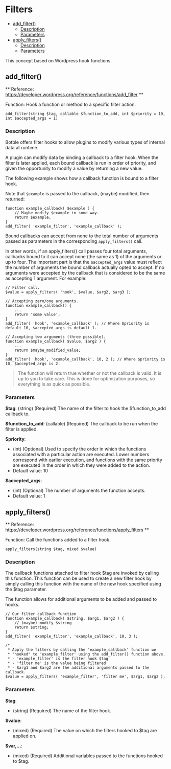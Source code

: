 # Filters

- [add_filter()](#add_filter)
    - [Description](#add_filter_description)
    - [Parameters](#add_filter_parameters)
- [apply_filters()](#apply_filters)
    - [Description](#apply_filter_description)
    - [Parameters](#apply_filter_parameters)
    
This concept based on Wordpress hook functions.

<a name="add_filter"></a>
## add_filter()

** Reference: https://developer.wordpress.org/reference/functions/add_filter **

Function: Hook a function or method to a specific filter action.

    add_filter(string $tag, callable $function_to_add, int $priority = 10, int $accepted_args = 1)
    
<a name="add_filter_description"></a>
### Description

Botble offers filter hooks to allow plugins to modify various types of internal data at runtime.

A plugin can modify data by binding a callback to a filter hook. When the filter is later applied, each bound callback is run in order of priority, and given the opportunity to modify a value by returning a new value.

The following example shows how a callback function is bound to a filter hook.

Note that `$example` is passed to the callback, (maybe) modified, then returned:

    function example_callback( $example ) {
        // Maybe modify $example in some way.
        return $example;
    }
    add_filter( 'example_filter', 'example_callback' );
    
Bound callbacks can accept from none to the total number of arguments passed as parameters
in the corresponding `apply_filters()` call.

In other words, if an apply_filters() call passes four total arguments, callbacks bound to
it can accept none (the same as 1) of the arguments or up to four. The important part is that
the `$accepted_args` value must reflect the number of arguments the bound callback actually
opted to accept. If no arguments were accepted by the callback that is considered to be the
same as accepting 1 argument. For example:

    // Filter call.
    $value = apply_filters( 'hook', $value, $arg2, $arg3 );
    
    // Accepting zero/one arguments.
    function example_callback() {
        ...
        return 'some value';
    }
    add_filter( 'hook', 'example_callback' ); // Where $priority is default 10, $accepted_args is default 1.
    
    // Accepting two arguments (three possible).
    function example_callback( $value, $arg2 ) {
        ...
        return $maybe_modified_value;
    }
    add_filter( 'hook', 'example_callback', 10, 2 ); // Where $priority is 10, $accepted_args is 2.
    
> The function will return true whether or not the callback is valid. It is up to you to take care. 
This is done for optimization purposes, so everything is as quick as possible.

<a name="add_filter_parameters"></a>
### Parameters

**$tag**: (string) (Required) The name of the filter to hook the $function_to_add callback to.

**$function_to_add**: (callable) (Required) The callback to be run when the filter is applied.

**$priority**: 
- (int) (Optional) Used to specify the order in which the functions associated with a particular action are executed. Lower numbers correspond with earlier execution, and functions with the same priority are executed in the order in which they were added to the action. 
- Default value: 10

**$accepted_args**: 
- (int) (Optional) The number of arguments the function accepts.
- Default value: 1

<a name="apply_filters"></a>
## apply_filters()

** Reference: https://developer.wordpress.org/reference/functions/apply_filters **

Function: Call the functions added to a filter hook.

    apply_filters(string $tag, mixed $value)
    
<a name="add_filter_description"></a>
### Description

The callback functions attached to filter hook $tag are invoked by calling this function. This function can be used to create a new filter hook by simply calling this function with the name of the new hook specified using the $tag parameter.

The function allows for additional arguments to be added and passed to hooks.

    // Our filter callback function
    function example_callback( $string, $arg1, $arg2 ) {
        // (maybe) modify $string
        return $string;
    }
    add_filter( 'example_filter', 'example_callback', 10, 3 );
    
    /*
     * Apply the filters by calling the 'example_callback' function we
     * "hooked" to 'example_filter' using the add_filter() function above.
     * - 'example_filter' is the filter hook $tag
     * - 'filter me' is the value being filtered
     * - $arg1 and $arg2 are the additional arguments passed to the callback.
    $value = apply_filters( 'example_filter', 'filter me', $arg1, $arg2 );

<a name="apply_filters_parameters"></a>
### Parameters

**$tag**:
- (string) (Required) The name of the filter hook.

**$value**:
- (mixed) (Required) The value on which the filters hooked to $tag are applied on.

**$var,...**:
- (mixed) (Required) Additional variables passed to the functions hooked to $tag.